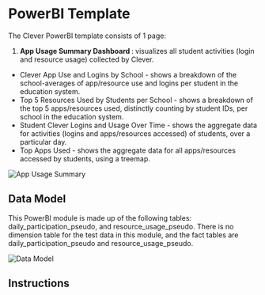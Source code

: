 # PowerBI Template
The Clever PowerBI template consists of 1 page:

1. <strong> App Usage Summary Dashboard </strong>: visualizes all student activities (login and resource usage) collected by Clever.
 - Clever App Use and Logins by School - shows a breakdown of the school-averages of app/resource use and logins per student in the education system.
 - Top 5 Resources Used by Students per School - shows a breakdown of the top 5 apps/resources used, distinctly counting by student IDs, per school in the education system.
 - Student Clever Logins and Usage Over Time - shows the aggregate data for activities (logins and apps/resources accessed) of students, over a particular day.
 - Top Apps Used - shows the aggregate data for all apps/resources accessed by students, using a treemap.

![App Usage Summary](https://github.com/cviddenKwantum/OpenEduAnalytics/blob/main/modules/Digital_Learning_Apps_and_Platforms/Clever/docs/images/Clever%20Module%20Dashboard%20Sample.png)

## Data Model

This PowerBI module is made up of the following tables: daily_participation_pseudo, and resource_usage_pseudo. There is no dimension table for the test data in this module, and the fact tables are daily_participation_pseudo and resource_usage_pseudo.

![Data Model](https://github.com/cviddenKwantum/OpenEduAnalytics/blob/main/modules/Digital_Learning_Apps_and_Platforms/Clever/docs/images/star%20schema%20for%20Clever%20Dashboard.png)

## Instructions
